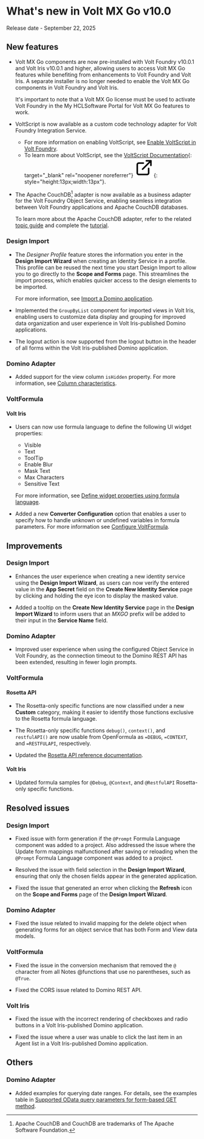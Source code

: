 # What's new in Volt MX Go v10.0

Release date - September 22, 2025

## New features

- Volt MX Go components are now pre-installed with Volt Foundry v10.0.1 and Volt Iris v10.0.1 and higher, allowing users to access Volt MX Go features while benefiting from enhancements to Volt Foundry and Volt Iris. A separate installer is no longer needed to enable the Volt MX Go components in Volt Foundry and Volt Iris.

    It's important to note that a Volt MX Go license must be used to activate Volt Foundry in the My HCLSoftware Portal for Volt MX Go features to work.

- VoltScript is now available as a custom code technology adapter for Volt Foundry Integration Service.

    - For more information on enabling VoltScript, see [Enable VoltScript in Volt Foundry](../howto/install/voltscript.md).
    - To learn more about VoltScript, see the [VoltScript Documentation](https://opensource.hcltechsw.com/voltscript-docs/index.html "Link opens a new tab"){: target="_blank" rel="noopener noreferrer"}&nbsp;![link image](../assets/images/external-link.svg){: style="height:13px;width:13px"}.

    <!--(https://help.hcltechsw.com/docs/voltscript/early-access/index.html "Link opens a new tab"){: target="_blank" rel="noopener noreferrer"}&nbsp;![link image](../assets/images/external-link.svg){: style="height:13px;width:13px"}.-->

- The Apache CouchDB[^1] adapter is now available as a business adapter for the Volt Foundry Object Service, enabling seamless integration between Volt Foundry applications and Apache CouchDB databases.

    To learn more about the Apache CouchDB adapter, refer to the related [topic guide](../topicguides/couchtopicguide.md) and complete the [tutorial](../tutorials/couch.md).


[^1]:Apache CouchDB and CouchDB are trademarks of The Apache Software Foundation.

### Design Import  

- The *Designer Profile* feature stores the information you enter in the **Design Import Wizard** when creating an Identity Service in a profile. This profile can be reused the next time you start Design Import to allow you to go directly to the **Scope and Forms** page. This streamlines the import process, which enables quicker access to the design elements to be imported.

    For more information, see [Import a Domino application](../howto/designimport/diimport.md).

- Implemented the `GroupByList` component for imported views in Volt Iris, enabling users to customize data display and grouping for improved data organization and user experience in Volt Iris-published Domino applications.

- The logout action is now supported from the logout button in the header of all forms within the Volt Iris-published Domino application.  

<!-- Added support for Double-Byte Character Set that now allows import of forms and views with DBCS character names.-->

### Domino Adapter

- Added support for the view column `isHidden` property. For more information, see [Column characteristics](../topicguides/adapter/datamodel.md#column-characteristics).

### VoltFormula

#### Volt Iris

- Users can now use formula language to define the following UI widget properties:

    - Visible
    - Text
    - ToolTip
    - Enable Blur
    - Mask Text
    - Max Characters
    - Sensitive Text

    For more information, see [Define widget properties using formula language](../howto/voltformula/widgetprop.md).

- Added a new **Converter Configuration** option that enables a user to specify how to handle unknown or undefined variables in formula parameters. For more information see [Configure VoltFormula](../howto/voltformula/configrosetta.md).

## Improvements

### Design Import

- Enhances the user experience when creating a new identity service using the **Design Import Wizard**, as users can now verify the entered value in the **App Secret** field on the **Create New Identity Service** page by clicking and holding the eye icon to display the masked value.

- Added a tooltip on the **Create New Identity Service** page in the **Design Import Wizard** to inform users that an *MXGO* prefix will be added to their input in the **Service Name** field.

### Domino Adapter

- Improved user experience when using the configured Object Service in Volt Foundry, as the connection timeout to the Domino REST API has been extended, resulting in fewer login prompts.

### VoltFormula

#### Rosetta API

- The Rosetta-only specific functions are now classified under a new **Custom** category, making it easier to identify those functions exclusive to the Rosetta formula language.

- The Rosetta-only specific functions `debug()`, `context()`, and `restfulAPI()` are now usable from OpenFormula as `=DEBUG`, `=CONTEXT`, and `=RESTFULAPI`, respectively.

- Updated the [Rosetta API reference documentation](../javadoc/index.html).

#### Volt Iris

- Updated formula samples for `@Debug`, `@Context`, and `@RestfulAPI` Rosetta-only specific functions.

## Resolved issues

### Design Import

- Fixed issue with form generation if the `@Prompt` Formula Language component was added to a project. Also addressed the issue where the Update form mappings malfunctioned after saving or reloading when the `@Prompt` Formula Language component was added to a project.

- Resolved the issue with field selection in the **Design Import Wizard**, ensuring that only the chosen fields appear in the generated application.

- Fixed the issue that generated an error when clicking the **Refresh** icon on the **Scope and Forms** page of the **Design Import Wizard**. 

### Domino Adapter

- Fixed the issue related to invalid mapping for the delete object when generating forms for an object service that has both Form and View data models.

### VoltFormula

- Fixed the issue in the conversion mechanism that removed the `@` character from all Notes @functions that use no parentheses, such as `@True`.

- Fixed the CORS issue related to Domino REST API.

### Volt Iris

- Fixed the issue with the incorrect rendering of checkboxes and radio buttons in a Volt Iris-published Domino application.

- Fixed the issue where a user was unable to click the last item in an Agent list in a Volt Iris-published Domino application.

## Others

### Domino Adapter

- Added examples for querying date ranges. For details, see the examples table in [Supported OData query parameters for form-based GET method](../topicguides/adapter/method.md#supported-odata-query-parameters-for-form-based-get-method).
